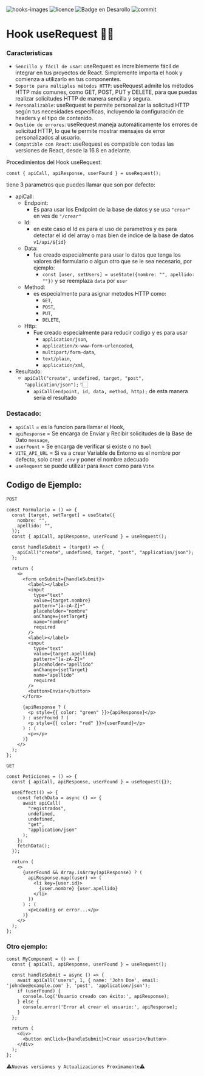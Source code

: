 ![hooks-images](https://github.com/user-attachments/assets/39266a60-7e6d-4d10-a46b-3d1dc6d3a3e5)
![licence](https://img.shields.io/github/license/GianfrancoD/useRequest)
![Badge en Desarollo](https://img.shields.io/badge/Status-En%20Desarrollo-green)
![commit](https://img.shields.io/github/commits-since/GianfrancoD/useRequest/1.0.0)

# Hook useRequest ✍🏻

### Caracteristicas
- `Sencillo y fácil de usar`: useRequest es increíblemente fácil de integrar en tus proyectos de React. Simplemente importa el hook y comienza a utilizarlo en tus componentes.
- `Soporte para múltiples métodos HTTP`: useRequest admite los métodos HTTP más comunes, como GET, POST, PUT y DELETE, para que puedas realizar solicitudes HTTP de manera sencilla y segura.
- `Personalizable`: useRequest te permite personalizar la solicitud HTTP según tus necesidades específicas, incluyendo la configuración de headers y el tipo de contenido.
- `Gestión de errores`: useRequest maneja automáticamente los errores de solicitud HTTP, lo que te permite mostrar mensajes de error personalizados al usuario.
- `Compatible con React`: useRequest es compatible con todas las versiones de React, desde la 16.8 en adelante.

Procedimientos del Hook useRequest:

`const { apiCall, apiResponse, userFound } = useRequest();`

tiene 3 parametros que puedes llamar que son por defecto:
- apiCall:
  - Endpoint:
    - Es para usar los Endpoint de la base de datos y se usa `"crear"` en ves de `"/crear"`
  - Id:
    - en este caso el Id es para el uso de parametros y es para detectar el id del array o mas bien de indice de la base de datos `v1/api/${id}`
  - Data:
    - fue creado especialmente para usar lo datos que tenga los valores del formulario o algun otro que se le sea necesario, por ejemplo:
      - `const [user, setUsers] = useState({nombre: "", apellido: ""})` y se reemplaza `data` por `user`
  - Method:
    - es especialmente para asignar metodos HTTP como:
      - `GET`,
      - `POST`,
      - `PUT`,
      - `DELETE`,
  - Http:
    - Fue creado especialmente para reducir codigo y es para usar
      - `application/json`,
      - `application/x-www-form-urlencoded`,
      - `multipart/form-data`,
      - `text/plain`,
      - `application/xml`, 
- Resultado:
  - `apiCall("create", undefined, target, "post", "application/json");` 👇🏻
    - `apiCall(endpoint, id, data, method, http);` de esta manera seria el resultado
    
### Destacado:
- `apiCall` = es la funcion para llamar el Hook,
-  `apiResponse` = Se encarga de Enviar y Recibir solicitudes de la Base de Dato `message`,
-  `userFount` = Se encarga de verificar si existe o no `Bool`
-  `VITE_API_URL` = Si va a crear Variable de Entorno es el nombre por defecto, solo crear `.env` y poner el nombre adecuado
-  `useRequest` se puede utilizar para `React` como para `Vite`

## Codigo de Ejemplo:

`POST`
```
const Formulario = () => {
  const [target, setTarget] = useState({
    nombre: "",
    apellido: "",
  });
  const { apiCall, apiResponse, userFound } = useRequest();

  const handleSubmit = (target) => {
    apiCall("create", undefined, target, "post", "application/json");
  };

  return (
    <>
      <form onSubmit={handleSubmit}>
        <label></label>
        <input
          type="text"
          value={target.nombre}
          pattern="[a-zA-Z]+"
          placeholder="nombre"
          onChange={setTarget}
          name="nombre"
          required
        />
        <label></label>
        <input
          type="text"
          value={target.apellido}
          pattern="[a-zA-Z]+"
          placeholder="apellido"
          onChange={setTarget}
          name="apellido"
          required
        />
        <button>Enviar</button>
      </form>

      {apiResponse ? (
        <p style={{ color: "green" }}>{apiResponse}</p>
      ) : userFound ? (
        <p style={{ color: "red" }}>{userFound}</p>
      ) : (
        <p></p>
      )}
    </>
  );
};

```

`GET`
```
const Peticiones = () => {
  const { apiCall, apiResponse, userFound } = useRequest({});

  useEffect(() => {
    const fetchData = async () => {
      await apiCall(
        "registrados",
        undefined,
        undefined,
        "get",
        "application/json"
      );
    };
    fetchData();
  });

  return (
    <>
      {userFound && Array.isArray(apiResponse) ? (
        apiResponse.map((user) => (
          <li key={user.id}>
            {user.nombre} {user.apellido}
          </li>
        ))
      ) : (
        <p>Loading or error...</p>
      )}
    </>
  );
};
```

### Otro ejemplo:

```
const MyComponent = () => {
  const { apiCall, apiResponse, userFound } = useRequest();

  const handleSubmit = async () => {
    await apiCall('users', 1, { name: 'John Doe', email: 'johndoe@example.com' }, 'post', 'application/json');
    if (userFound) {
      console.log('Usuario creado con éxito:', apiResponse);
    } else {
      console.error('Error al crear el usuario:', apiResponse);
    }
  };

  return (
    <div>
      <button onClick={handleSubmit}>Crear usuario</button>
    </div>
  );
};
```
⚠️`Nuevas versiones y Actualizaciones Proximamente`⚠️
